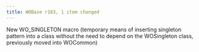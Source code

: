```yaml
---
title: WOBase r183, 1 item changed
---
```


New WO\_SINGLETON macro (temporary means of inserting singleton pattern into a class without the need to depend on the WOSingleton class, previously moved into WOCommon)
